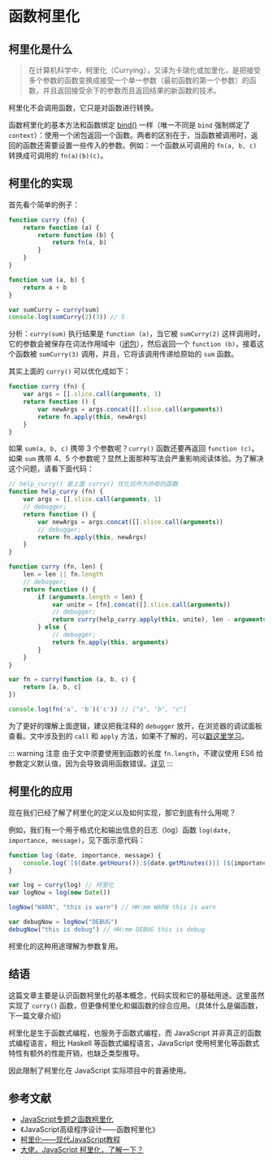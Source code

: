 # 函数柯里化

## 柯里化是什么

> 在计算机科学中，柯里化（Currying），又译为卡瑞化或加里化，是把接受多个参数的函数变换成接受一个单一参数（最初函数的第一个参数）的函数，并且返回接受余下的参数而且返回结果的新函数的技术。

柯里化不会调用函数，它只是对函数进行转换。

函数柯里化的基本方法和函数绑定 [bind()](/guide/js_subject/模拟实现call、apply和bind.html#bind) 一样（唯一不同是 `bind` 强制绑定了 `context`）：使用一个闭包返回一个函数。两者的区别在于，当函数被调用时，返回的函数还需要设置一些传入的参数。例如：一个函数从可调用的 `fn(a, b, c)` 转换成可调用的 `fn(a)(b)(c)`。

## 柯里化的实现

首先看个简单的例子：
```js
function curry (fn) {
    return function (a) {
        return function (b) {
            return fn(a, b)
        }
    }
}

function sum (a, b) {
    return a + b
}

var sumCurry = curry(sum)
console.log(sumCurry(2)(3)) // 5
```

分析：`curry(sum)` 执行结果是 `function (a)`，当它被 `sumCurry(2)` 这样调用时，它的参数会被保存在词法作用域中（[闭包](/guide/js_advanced/作用域和闭包)），然后返回一个 `function (b)`，接着这个函数被 `sumCurry(3)` 调用，并且，它将该调用传递给原始的 `sum` 函数。

其实上面的 `curry()` 可以优化成如下：
```js
function curry (fn) {
    var args = [].slice.call(arguments, 1)
    return function () {
        var newArgs = args.concat([].slice.call(arguments))
        return fn.apply(this, newArgs)
    }
}
```

如果 `sum(a, b, c)` 携带 3 个参数呢？`curry()` 函数还要再返回 `function (c)`。如果 `sum` 携带 4、5 个参数呢？显然上面那种写法会严重影响阅读体验。为了解决这个问题，请看下面代码：
```js
// help_curry() 是上面 curry() 优化后作为协助的函数
function help_curry (fn) {
    var args = [].slice.call(arguments, 1)
    // debugger;
    return function () {
        var newArgs = args.concat([].slice.call(arguments))
        // debugger;
        return fn.apply(this, newArgs)
    }
}

function curry (fn, len) {
    len = len || fn.length
    // debugger;
    return function () {
        if (arguments.length < len) {
            var unite = [fn].concat([].slice.call(arguments))
            // debugger;
            return curry(help_curry.apply(this, unite), len - arguments.length)
        } else {
            // debugger;
            return fn.apply(this, arguments)
        }
    }
}

var fn = curry(function (a, b, c) {
    return [a, b, c]
})

console.log(fn('a', 'b')('c')) // ["a", "b", "c"]
```

为了更好的理解上面逻辑，建议把我注释的 `debugger` 放开，在浏览器的调试面板查看。文中涉及到的 `call` 和 `apply` 方法，如果不了解的，可以[戳这里学习](/guide/js_subject/模拟实现call、apply和bind)。

::: warning 注意
由于文中须要使用到函数的长度 `fn.length`，不建议使用 ES6 给参数定义默认值，因为会导致调用函数错误。[详见](https://es6.ruanyifeng.com/#docs/function#%E5%87%BD%E6%95%B0%E7%9A%84-length-%E5%B1%9E%E6%80%A7)
:::

## 柯里化的应用

现在我们已经了解了柯里化的定义以及如何实现，那它到底有什么用呢？

例如，我们有一个用于格式化和输出信息的日志（log）函数 `log(date, importance, message)`，见下面示意代码：
```js
function log (date, importance, message) {
    console.log(`[${date.getHours()}:${date.getMinutes()}] [${importance}] ${message}`)
}

var log = curry(log) // 柯里化
var logNow = log(new Date())

logNow("WARN", "this is warn") // HH:mm WARN this is warn

var debugNow = logNow("DEBUG")
debugNow("this is debug") // HH:mm DEBUG this is debug
```

柯里化的这种用途理解为参数复用。

## 结语

这篇文章主要是认识函数柯里化的基本概念，代码实现和它的基础用途。这里虽然实现了 `curry()` 函数，但更像柯里化和偏函数的综合应用。（具体什么是偏函数，下一篇文章介绍）

柯里化是生于函数式编程，也服务于函数式编程，而 JavaScript 并非真正的函数式编程语言，相比 Haskell 等函数式编程语言，JavaScript 使用柯里化等函数式特性有额外的性能开销，也缺乏类型推导。

因此限制了柯里化在 JavaScript 实际项目中的普遍使用。

## 参考文献

- [JavaScript专题之函数柯里化](https://github.com/mqyqingfeng/Blog/issues/42)
- 《JavaScript高级程序设计——函数柯里化》 
- [柯里化——现代JavaScript教程](https://zh.javascript.info/currying-partials) 
- [大佬，JavaScript 柯里化，了解一下？](https://juejin.cn/post/6844903603266650125)